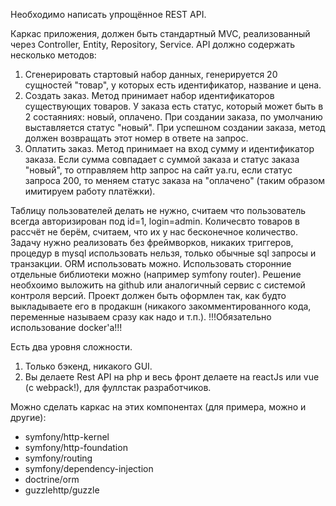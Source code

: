 Необходимо написать упрощённое REST API.

Каркас приложения, должен быть стандартный MVC, реализованный через Controller, Entity, Repository, Service.
API должно содержать несколько методов:
1) Сгенерировать стартовый набор данных, генерируется 20 сущностей "товар", у которых есть идентификатор, название и цена.
2) Создать заказ. Метод принимает набор идентификаторов существующих товаров. У заказа есть статус, который может быть в 2 состаяниях: новый, оплачено. При создании заказа, по умолчанию выставляется статус "новый". При успешном создании заказа, метод должен возвращать этот номер в ответе на запрос.
3) Оплатить заказ. Метод принимает на вход сумму и идентификатор заказа. Если сумма совпадает с суммой заказа и статус заказа "новый", то отправляем http запрос на сайт ya.ru, если статус запроса 200, то меняем статус заказа на "оплачено" (таким образом имитируем работу платёжки).

Таблицу пользователей делать не нужно, считаем что пользователь всегда авторизирован под id=1, login=admin.
Количесвто товаров в рассчёт не берём, считаем, что их у нас беcконечное количество.
Задачу нужно реализовать без фреймворков, никаких триггеров, процедур в mysql использовать нельзя, только обычные sql запросы и транзакции. ORM использовать можно.
Использовать сторонние отдельные библиотеки можно (например symfony router).
Решение необхоимо выложить на github или аналогичный сервис с системой контроля версий.
Проект должен быть оформлен так, как будто выкладываете его в продакшн (никакого закомментированного кода, переменные называем сразу как надо и т.п.).
!!!Обязательно использование docker'а!!!

Есть два уровня сложности.
1) Только бэкенд, никакого GUI.
2) Вы делаете Rest API на php и весь фронт делаете на reactJs или vue (с webpack!), для фуллстак разработчиков.

Можно сделать каркас на этих компонентах (для примера, можно и другие):
- symfony/http-kernel
- symfony/http-foundation
- symfony/routing
- symfony/dependency-injection
- doctrine/orm
- guzzlehttp/guzzle

